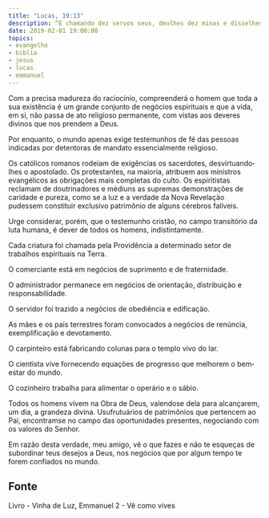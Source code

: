 ```yaml
---
title: "Lucas, 19:13"
description: “E chamando dez servos seus, deu­lhes dez minas e disse­lhes: negociai até que eu venha.” - Jesus
date: 2019-02-01 19:00:00
topics: 
- evangelho
- biblia
- jesus
- lucas
- emmanuel
---
```


Com a precisa madureza do raciocínio, compreenderá o homem que toda a
sua existência é um grande conjunto de negócios espirituais e que a vida, em si, não
passa de ato religioso permanente, com vistas aos deveres divinos que nos prendem
a Deus.

Por enquanto, o mundo apenas exige testemunhos de fé das pessoas
indicadas por detentoras de mandato essencialmente religioso.

Os católicos romanos rodeiam de exigências os sacerdotes, desvirtuando­
lhes o apostolado. Os protestantes, na maioria, atribuem aos ministros evangélicos as
obrigações mais completas do culto. Os espiritistas reclamam de doutrinadores e
médiuns as supremas demonstrações de caridade e pureza, como se a luz e a verdade
da Nova Revelação pudessem constituir exclusivo patrimônio de alguns cérebros
falíveis.

Urge considerar, porém, que o testemunho cristão, no campo transitório da
luta humana, é dever de todos os homens, indistintamente.

Cada criatura foi chamada pela Providência a determinado setor de
trabalhos espirituais na Terra.

O comerciante está em negócios de suprimento e de fraternidade.

O administrador permanece em negócios de orientação, distribuição e
responsabilidade.

O servidor foi trazido a negócios de obediência e edificação.

As mães e os pais terrestres foram convocados a negócios de renúncia,
exemplificação e devotamento.

O carpinteiro está fabricando colunas para o templo vivo do lar.

O cientista vive fornecendo equações de progresso que melhorem o bem­
estar do mundo.

O cozinheiro trabalha para alimentar o operário e o sábio.

Todos os homens vivem na Obra de Deus, valendo­se dela para alcançarem,
um dia, a grandeza divina. Usufrutuários de patrimônios que pertencem ao Pai,
encontram­se no campo das oportunidades presentes, negociando com os valores do
Senhor.

Em razão desta verdade, meu amigo, vê o que fazes e não te esqueças de
subordinar teus desejos a Deus, nos negócios que por algum tempo te forem
confiados no mundo.


## Fonte
Livro - Vinha de Luz, Emmanuel
2 - Vê como vives

